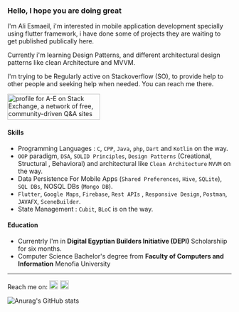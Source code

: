 ### Hello, I hope you are doing great

I'm Ali Esmaeil, i'm interested in mobile application development specially using flutter framework, i have done some of projects they are waiting to get published publically here.

Currently i'm learning Design Patterns, and different architectural design patterns like clean Architecture and MVVM.

I'm trying to be Regularly active on Stackoverflow (SO), to provide help to other people and seeking help when needed. You can reach me there.

<a href="https://stackoverflow.com/users/23178611/a-e?tab=profile"><img src="https://stackexchange.com/users/flair/30244630.png" width="208" height="58" alt="profile for A-E on Stack Exchange, a network of free, community-driven Q&amp;A sites" title="profile for A-E on Stack Exchange, a network of free, community-driven Q&amp;A sites"></a>
#### Skills
* Programming Languages : `C`, `CPP`, `Java`, `php`, `Dart` and `Kotlin` on the way.
* `OOP` paradigm, `DSA`, `SOLID Principles`, `Design Patterns` (Creational, Structural , Behavioral) and architectural like `Clean Architecture` `MVVM` on the way.
* Data Persistence For Mobile Apps (`Shared Preferences`, `Hive`, `SQLite`), `SQL DBs`, NOSQL DBs (`Mongo DB`).
* `Flutter`, `Google Maps`, `Firebase`, `Rest APIs` , `Responsive Design`, `Postman`, `JAVAFX`, `SceneBuilder`.
* State Management : `Cubit`, `BLoC` is on the way.

#### Education
* Currentrly I'm in **Digital Egyptian Builders Initiative (DEPI)** Scholarshiip for six months.
* Computer Science Bachelor's degree from **Faculty of Computers and Information** Menofia University
___________________________________________________________________________________________________________________________________________________________________
Reach me on:
[<img src='https://cdn.jsdelivr.net/npm/simple-icons@3.0.1/icons/stackoverflow.svg' height='20'>](https://stackoverflow.com/users/23178611/a-e?tab=profile) [<img src='https://cdn.jsdelivr.net/npm/simple-icons@3.0.1/icons/linkedin.svg' alt='linkedin' height='20'>](https://www.linkedin.com/in/a-e-68230b2b6/)   

![Anurag's GitHub stats](https://github-readme-stats.vercel.app/api?username=AliEsmaeil)

